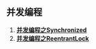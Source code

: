 ## 并发编程


1. **[并发编程之Synchronized](/docs/question/concurrent/Synchronized.md)** 
2.  **[并发编程之ReentrantLock](/docs/question/concurrent/ReentrantLock.md)**

